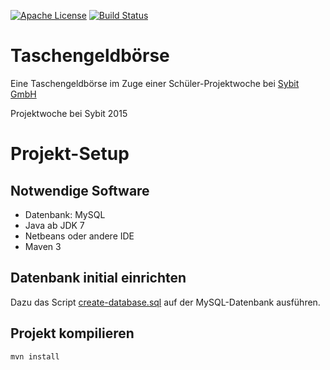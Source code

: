 [![Apache License](http://img.shields.io/badge/license-Apache%202.0-blue.svg?style=flat)](LICENSE)
[![Build Status](https://travis-ci.org/Sybit-Education/taschengeldboerse.svg?branch=develop)](https://travis-ci.org/Sybit-Education/taschengeldboerse)

# Taschengeldbörse
Eine Taschengeldbörse im Zuge einer Schüler-Projektwoche bei [Sybit GmbH](http://www.sybit.de)

Projektwoche bei Sybit 2015

# Projekt-Setup

## Notwendige Software
- Datenbank: MySQL
- Java ab JDK 7
- Netbeans oder andere IDE
- Maven 3

## Datenbank initial einrichten
Dazu das Script [create-database.sql](src/main/resources/db/migration/create_database.sql) auf der MySQL-Datenbank ausführen.

## Projekt kompilieren
``mvn install``
